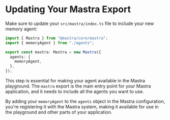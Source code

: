 # Updating Your Mastra Export

Make sure to update your `src/mastra/index.ts` file to include your new memory agent:

```typescript
import { Mastra } from "@mastra/core/mastra";
import { memoryAgent } from "./agents";

export const mastra: Mastra = new Mastra({
  agents: {
    memoryAgent,
  },
});
```

This step is essential for making your agent available in the Mastra playground. The `mastra` export is the main entry point for your Mastra application, and it needs to include all the agents you want to use.

By adding your `memoryAgent` to the `agents` object in the Mastra configuration, you're registering it with the Mastra system, making it available for use in the playground and other parts of your application.
